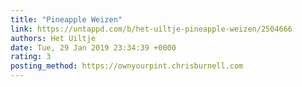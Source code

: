```yaml
---
title: "Pineapple Weizen"
link: https://untappd.com/b/het-uiltje-pineapple-weizen/2504666
authors: Het Uiltje
date: Tue, 29 Jan 2019 23:34:39 +0000
rating: 3
posting_method: https://ownyourpint.chrisburnell.com
---
```

